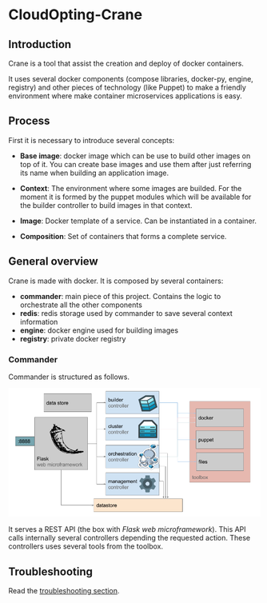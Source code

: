# CloudOpting-Crane

## Introduction

Crane is a tool that assist the creation and deploy of docker containers.

It uses several docker components (compose libraries, docker-py, engine, registry) and other pieces of technology (like Puppet) to make a friendly environment where make container microservices applications is easy.

## Process

First it is necessary to introduce several concepts:

- __Base image__: docker image which can be use to build other images on top of it. You can create base images and use them after just referring its name when building an application image.

- __Context__: The environment where some images are builded. For the moment it is formed by the puppet modules which will be available for the builder controller to build images in that context.

- __Image__: Docker template of a service. Can be instantiated in a container.

- __Composition__: Set of containers that forms a complete service.

## General overview

Crane is made with docker. It is composed by several containers:
- __commander__: main piece of this project. Contains the logic to orchestrate all the other components
- __redis__: redis storage used by commander to save several context information
- __engine__: docker engine used for building images
- __registry__: private docker registry

### Commander

Commander is structured as follows.

![Commander](/docs/resources/crane.png)

It serves a REST API (the box with _Flask web microframework_). This API calls internally several controllers depending the requested action. These controllers uses several tools from the toolbox.

## Troubleshooting

Read the [troubleshooting section](docs/troubleshooting.md).
